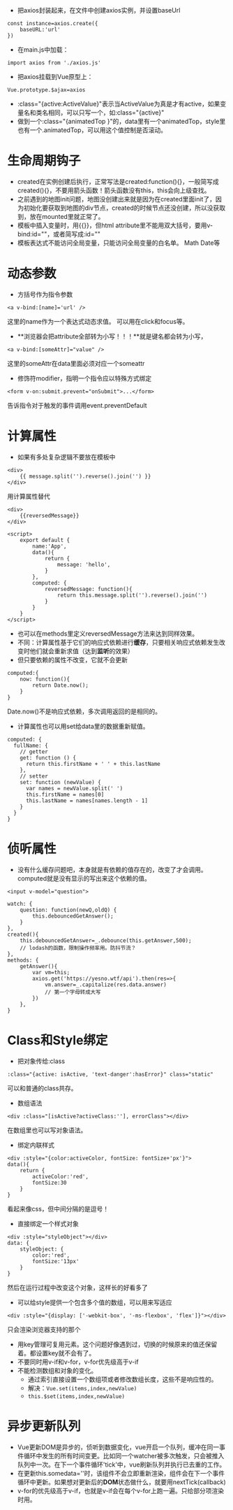- 把axios封装起来，在文件中创建axios实例，并设置baseUrl
```
const instance=axios.create({
    baseURL:'url'
})
```
- 在main.js中加载：
```
import axios from './axios.js'
```
- 把axios挂载到Vue原型上：
```
Vue.prototype.$ajax=axios
```
- :class="{active:ActiveValue}"表示当ActiveValue为真是才有active，如果变量名和类名相同，可以只写一个，如:class="{active}"
- 做到一个:class="{animatedTop
}"的，data里有一个animatedTop，style里也有一个.animatedTop，可以用这个值控制是否滚动。
# 生命周期钩子
- created在实例创建后执行，正常写法是created:function(){}，一般简写成created(){}，不要用箭头函数！箭头函数没有this，this会向上级查找。
- 之前遇到的地图init问题，地图没创建出来就是因为在created里面init了，因为初始化要获取到地图的div节点，created的时候节点还没创建，所以没获取到，放在mounted里就正常了。
- 模板中插入变量时，用{{}}，但html attribute里不能用双大括号，要用v-bind:id=""，或者简写成:id=""
- 模板表达式不能访问全局变量，只能访问全局变量的白名单。
Math Date等
# 动态参数
- 方括号作为指令参数
```
<a v-bind:[name]='url' />
```
这里的name作为一个表达式动态求值。
可以用在click和focus等。
- **浏览器会把attribute全部转为小写！！！**就是键名都会转为小写，
```
<a v-bind:[someAttr]="value" />
```
这里的someAttr在data里面必须对应一个someattr
- 修饰符modifier，指明一个指令应以特殊方式绑定
```
<form v-on:submit.prevent="onSubmit">...</form>
```
告诉指令对于触发的事件调用event.preventDefault
# 计算属性
- 如果有多处复杂逻辑不要放在模板中
```
<div>
    {{ message.split('').reverse().join('') }}
</div>
```
用计算属性替代
```
<div>
    {{reversedMessage}}
</div>
```
```
<script>
    export default {
        name:'App',
        data(){
            return {
                message: 'hello',
            }
        },
        computed: {
            reversedMessage: function(){
                return this.message.split('').reverse().join('')
            }
        }
    }
</script>
```
- 也可以在methods里定义reversedMessage方法来达到同样效果。
- 不同：计算属性基于它们的响应式依赖进行**缓存**，只要相关响应式依赖发生改变时他们就会重新求值（达到**监听**的效果）
- 但只要依赖的属性不改变，它就不会更新
```
computed:{
    now: function(){
        return Date.now();
    }
}
```
Date.now()不是响应式依赖，多次调用返回的是相同的。
- 计算属性也可以用set给data里的数据重新赋值。
```
computed: {
  fullName: {
    // getter
    get: function () {
      return this.firstName + ' ' + this.lastName
    },
    // setter
    set: function (newValue) {
      var names = newValue.split(' ')
      this.firstName = names[0]
      this.lastName = names[names.length - 1]
    }
  }
}
```
# 侦听属性
- 没有什么缓存问题吧，本身就是有依赖的值存在的，改变了才会调用。computed就是没有显示的写出来这个依赖的值。
```
<input v-model="question">
```
```
watch: {
    question: function(newQ,oldQ) {
        this.debouncedGetAnswer();
    }
},
created(){
    this.debouncedGetAnswer=_.debounce(this.getAnswer,500);
    // lodash的函数，限制操作频率用。防抖节流？
},
methods: {
    getAnswer(){
        var vm=this;
        axios.get('https://yesno.wtf/api').then(res=>{
            vm.answer=_.capitalize(res.data.answer)
            // 第一个字母转成大写
        })
    },
}
```
# Class和Style绑定
- 把对象传给:class
```
:class="{active: isActive, 'text-danger':hasError}" class="static"
```
可以和普通的class共存。
- 数组语法
```
<div :class="[isActive?activeClass:''], errorClass"></div>
```
在数组里也可以写对象语法。
- 绑定内联样式
```
<div :style="{color:activeColor, fontSize: fontSize+'px'}">
data(){
    return {
        activeColor:'red',
        fontSize:30
    }
}
```
看起来像css，但中间分隔的是逗号！
- 直接绑定一个样式对象
```
<div :style="styleObject"></div>
data: {
    styleObject: {
        color:'red',
        fontSize:'13px'
    }
}
```
然后在运行过程中改变这个对象，这样长的好看多了
- 可以给style提供一个包含多个值的数组，可以用来写适应
```
<div :style="{display: ['-webkit-box', '-ms-flexbox', 'flex']}"></div>
```
只会渲染浏览器支持的那个
- 用key管理可复用元素。这个问题好像遇到过，切换的时候原来的值还保留着。都设置key就不会有了。
- 不要同时用v-if和v-for，v-for优先级高于v-if
- 不能检测数组和对象的变化。
    - 通过索引直接设置一个数组项或者修改数组长度，这些不是响应性的。
    - 解决：```Vue.set(items,index,newValue)```
    - ```this.$set(items,index,newValue)```
# 异步更新队列
- Vue更新DOM是异步的，侦听到数据变化，vue开启一个队列，缓冲在同一事件循环中发生的所有时间变更。比如同一个watcher被多次触发，只会被推入队列中一次。在下一个事件循环'tick'中，vue刷新队列并执行已去重的工作。
- 在更新this.somedata=''时，该组件不会立即重新渲染，组件会在下一个事件循环中更新。如果想对更新后的**DOM**状态做什么，就要用nextTick(callback)
- v-for的优先级高于v-if，也就是v-if会在每个v-for上跑一遍。只给部分项渲染时用。